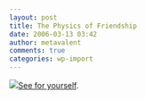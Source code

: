 ```yaml
---
layout: post
title: The Physics of Friendship
date: 2006-03-13 03:42
author: metavalent
comments: true
categories: wp-import
---
```

<!--Lead Photo --><a href="https://www.physorg.com/news11611.html"><img src="https://web.archive.org/web/*/https://awebcamdarkly.com/">See for yourself</a>.
